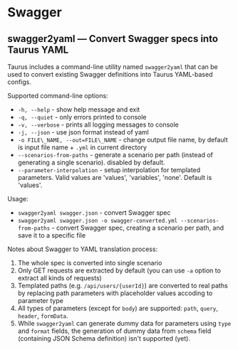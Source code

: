 # Swagger

## swagger2yaml — Convert Swagger specs into Taurus YAML

Taurus includes a command-line utility named `swagger2yaml` that can be used to convert existing Swagger definitions
into Taurus YAML-based configs.

Supported command-line options:
  - `-h, --help` - show help message and exit
  - `-q, --quiet` - only errors printed to console
  - `-v, --verbose` - prints all logging messages to console
  - `-j, --json` - use json format instead of yaml
  - `-o FILE\_NAME, --out=FILE\_NAME` - change output file name, by default is input file name + `.yml` in current directory
  - `--scenarios-from-paths` - generate a scenario per path (instead of generating a single scenario). disabled by default.
  - `--parameter-interpolation` - setup interpolation for templated parameters. Valid values are 'values', 'variables', 'none'. Default is 'values'.
  
Usage:
  - `swagger2yaml swagger.json` - convert Swagger spec
  - `swagger2yaml swagger.json -o swagger-converted.yml --scenarios-from-paths` - convert Swagger spec, creating a scenario per path, and save it to a specific file

Notes about Swagger to YAML translation process:
1. The whole spec is converted into single scenario
2. Only GET requests are extracted by default (you can use `-a` option to extract all kinds of requests)
3. Templated paths (e.g. `/api/users/{userId}`) are converted to real paths by replacing path parameters with placeholder values accoding to parameter type
4. All types of parameters (except for `body`) are supported: `path`, `query`, `header`, `formData`.
5. While `swagger2yaml` can generate dummy data for parameters using `type` and `format` fields, the generation of dummy data from `schema` field (containing JSON Schema definition) isn't supported (yet).

